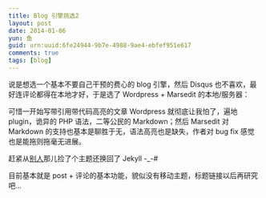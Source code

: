 ```yaml
---
title: Blog 引擎挑选2
layout: post
date: 2014-01-06
yun: 鱼
guid: urn:uuid:6fe24944-9b7e-4988-9ae4-ebfef951e617
comments: true
tags: [blog]
---
```

说是想选一个基本不要自己干预的费心的 blog 引擎，然后 Disqus 也不喜欢，最好连评论都得在本地才好，于是选了 Wordpress + Marsedit 的本地/服务器：

可惜一开始写带引用带代码高亮的文章 Wordpress 就彻底让我怕了，遍地 plugin，诡异的 PHP 语法，二等公民的 Markdown；然后 Marsedit 对 Markdown 的支持也基本是聊胜于无，语法高亮也是缺失，作者对 bug fix 感觉也是能拖则拖毫无进展。

赶紧从[别人](http://lhzhang.com)那儿捡了个主题还换回了 Jekyll -_-#

目前基本就是 post + 评论的基本功能，貌似没有移动主题，标题链接以后再研究吧…